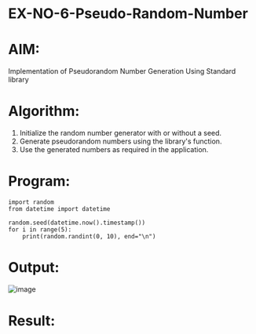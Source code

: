 # EX-NO-6-Pseudo-Random-Number

# AIM: 

Implementation of Pseudorandom Number Generation Using Standard library

# Algorithm:

1. Initialize the random number generator with or without a seed.  
2. Generate pseudorandom numbers using the library's function.  
3. Use the generated numbers as required in the application.

# Program:
```
import random
from datetime import datetime

random.seed(datetime.now().timestamp())  
for i in range(5):
    print(random.randint(0, 10), end="\n")
```

# Output:

![image](https://github.com/user-attachments/assets/af23a9c2-4c72-4827-8b79-7d8874fb878d)

# Result:


